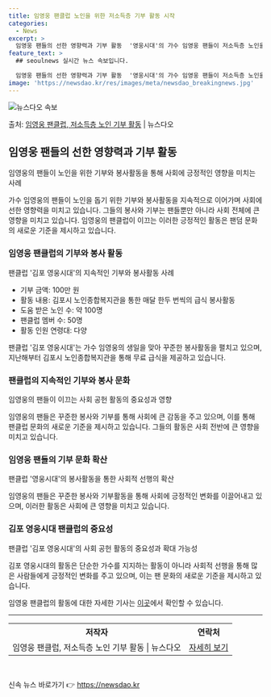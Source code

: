 ```yaml
---
title: 임영웅 팬클럽 노인을 위한 저소득층 기부 활동 시작
categories:
  - News
excerpt: >
  임영웅 팬들의 선한 영향력과 기부 활동  '영웅시대'의 가수 임영웅 팬들이 저소득층 노인을 위한 기부로 선한…
feature_text: >
  ## seoulnews 실시간 뉴스 속보입니다.

  임영웅 팬들의 선한 영향력과 기부 활동  '영웅시대'의 가수 임영웅 팬들이 저소득층 노인을 위한 기부로 선한…
image: 'https://newsdao.kr/res/images/meta/newsdao_breakingnews.jpg'
---
```


![뉴스다오 속보](https://newsdao.kr/res/images/meta/newsdao_breakingnews.jpg)

<p>출처: <a href="https://newsdao.kr/4406" rel="dofollow">임영웅 팬클럽, 저소득층 노인 기부 활동</a> | 뉴스다오</p>

<h2 data-ke-size="size26">임영웅 팬들의 선한 영향력과 기부 활동</h2>
임영웅의 팬들이 노인을 위한 기부와 봉사활동을 통해 사회에 긍정적인 영향을 미치는 사례

<p data-ke-size="size16">가수 임영웅의 팬들이 노인을 돕기 위한 기부와 봉사활동을 지속적으로 이어가며 사회에 선한 영향력을 미치고 있습니다. 그들의 봉사와 기부는 팬들뿐만 아니라 사회 전체에 큰 영향을 미치고 있습니다. 임영웅의 팬클럽이 이끄는 이러한 긍정적인 활동은 팬덤 문화의 새로운 기준을 제시하고 있습니다.</p>

<h3>임영웅 팬클럽의 기부와 봉사 활동</h3>
팬클럽 '김포 영웅시대'의 지속적인 기부와 봉사활동 사례

<ul>
  <li>기부 금액: 100만 원</li>
  <li>활동 내용: 김포시 노인종합복지관을 통한 매달 한두 번씩의 급식 봉사활동</li>
  <li>도움 받은 노인 수: 약 100명</li>
  <li>팬클럽 멤버 수: 50명</li>
  <li>활동 인원 연령대: 다양</li>
</ul>

<p data-ke-size="size16">팬클럽 '김포 영웅시대'는 가수 임영웅의 생일을 맞아 꾸준한 봉사활동을 펼치고 있으며, 지난해부터 김포시 노인종합복지관을 통해 무료 급식을 제공하고 있습니다.</p>

<h3>팬클럽의 지속적인 기부와 봉사 문화</h3>
임영웅의 팬들이 이끄는 사회 공헌 활동의 중요성과 영향

<p data-ke-size="size16">임영웅의 팬들은 꾸준한 봉사와 기부를 통해 사회에 큰 감동을 주고 있으며, 이를 통해 팬클럽 문화의 새로운 기준을 제시하고 있습니다. 그들의 활동은 사회 전반에 큰 영향을 미치고 있습니다.</p>

<h3>임영웅 팬들의 기부 문화 확산</h3>
팬클럽 '영웅시대'의 봉사활동을 통한 사회적 선행의 확산

<p data-ke-size="size16">임영웅의 팬들은 꾸준한 봉사와 기부활동을 통해 사회에 긍정적인 변화를 이끌어내고 있으며, 이러한 활동은 사회에 큰 영향을 미치고 있습니다.</p>

<h3>김포 영웅시대 팬클럽의 중요성</h3>
팬클럽 '김포 영웅시대'의 사회 공헌 활동의 중요성과 확대 가능성

<p data-ke-size="size16">김포 영웅시대의 활동은 단순한 가수를 지지하는 활동이 아니라 사회적 선행을 통해 많은 사람들에게 긍정적인 변화를 주고 있으며, 이는 팬 문화의 새로운 기준을 제시하고 있습니다.</p>

<p data-ke-size="size16">임영웅 팬클럽의 활동에 대한 자세한 기사는 <a href="https://newsdao.kr/4406">이곳</a>에서 확인할 수 있습니다.</p>

<hr>

<table>
  <tr>
    <th>저작자</th>
    <th>연락처</th>
  </tr>
  <tr>
    <td>임영웅 팬클럽, 저소득층 노인 기부 활동 | 뉴스다오</td>
    <td><a href="https://newsdao.kr/4406">자세히 보기</a></td>
  </tr>
</table>
<p data-ke-size="size16">&nbsp;</p> 

신속 뉴스 바로가기 👉 <a href="https://newsdao.kr" rel="dofollow">https://newsdao.kr</a>


